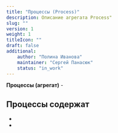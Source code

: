 ```yaml
---
title: "Процессы (Process)"
description: Описание агрегата Process"
slug: ""
version: 1
weight: 1
titleIcon: ""
draft: false
additional:
    author: "Полина Иванова"
    maintainer: "Сергей Панасюк"
    status: "in_work"
---
```


**Процессы (агрегат)** - 

<!--

Где информация по этому агрегату? Агрегат ли это?

-->

## Процессы содержат
* 
* 